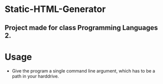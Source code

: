 # Static-HTML-Generator
## Project made for class Programming Languages 2.

# Usage
- Give the program a single command line argument, which has to be a path in your harddrive.
